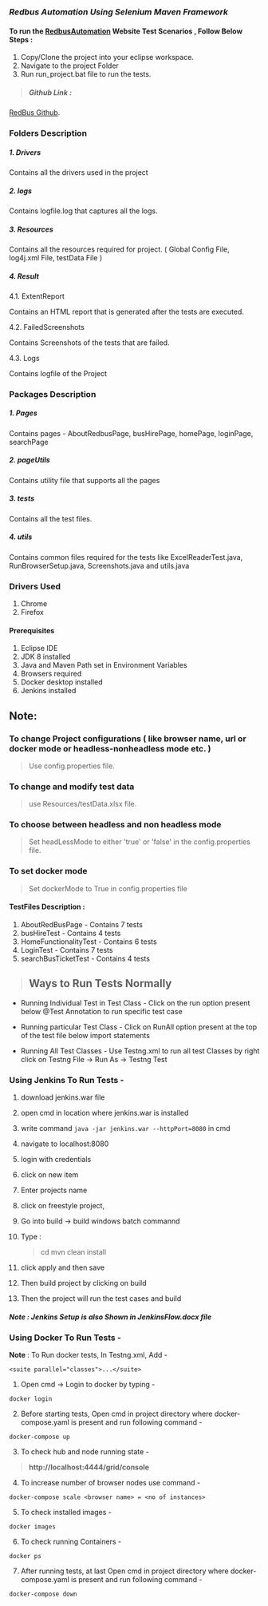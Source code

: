 ### _Redbus Automation Using Selenium Maven Framework_
#### To run the [RedbusAutomation](https://www.redbus.in/) Website Test Scenarios , Follow Below Steps :

1. Copy/Clone the project into your eclipse workspace.
2. Navigate to the project Folder
3. Run run_project.bat file to run the tests.

> ##### Github Link :
[RedBus Github](https://github.com/prak20/Redbus_QA_Project).
### Folders Description
##### 1. Drivers
Contains all the drivers used in the project
##### 2. logs
Contains logfile.log that captures all the logs.
##### 3. Resources
Contains all the resources required for project. ( Global Config File, log4j.xml File, testData File )
##### 4. Result
4.1. ExtentReport

Contains an HTML report that is generated after the tests are executed.

4.2. FailedScreenshots

Contains Screenshots of the tests that are failed.

4.3. Logs

Contains logfile of the Project

### Packages Description
##### 1. Pages
Contains pages - AboutRedbusPage, busHirePage, homePage, loginPage, searchPage
##### 2. pageUtils
Contains utility file that supports all the pages
##### 3. tests
Contains all the test files.
#####  4. utils
Contains common files required for the tests like ExcelReaderTest.java, RunBrowserSetup.java,  Screenshots.java and utils.java

### Drivers Used
1. Chrome
2. Firefox

#### Prerequisites
1. Eclipse IDE
2. JDK 8 installed
3. Java and Maven Path set in Environment Variables
3. Browsers required 
4. Docker desktop installed 
5. Jenkins installed

## Note:
### To change Project configurations ( like browser name, url or docker mode or headless-nonheadless mode etc. )
>  Use config.properties file.

### To change and modify test data 
>use Resources/testData.xlsx file.

### To choose between headless and non headless mode
>Set headLessMode to either 'true' or 'false' in the config.properties file.
 
### To set docker mode
>Set dockerMode to True in config.properties file


#### TestFiles Description :
1. AboutRedBusPage - Contains 7  tests
2. busHireTest - Contains 4  tests
3. HomeFunctionalityTest - Contains 6  tests
4. LoginTest - Contains 7  tests
5. searchBusTicketTest - Contains 4  tests

> ## Ways to Run Tests Normally

- Running Individual Test in Test Class - Click on the run option present below @Test Annotation to run specific test case

- Running particular Test Class - Click on RunAll option present at the top of the test file below import statements

- Running All Test Classes - Use Testng.xml to run all test Classes by right click on Testng File -> Run As -> Testng Test

### Using Jenkins To Run Tests - 
1. download jenkins.war file
2. open cmd in location where jenkins.war is installed 
3. write command `java -jar jenkins.war --httpPort=8080` in cmd 
4. navigate to localhost:8080
5. login with credentials
6. click on new item
7. Enter projects name
8. click on freestyle project, 
9. Go into build -> build windows batch commannd
10. Type :

	> cd <project path>
	> mvn clean install 
	
11. click apply and then save
12. Then build project by clicking on build
13. Then the project will run the test cases and build

##### Note : Jenkins Setup is also Shown in JenkinsFlow.docx file



### Using Docker To Run Tests - 


**Note** : To Run docker tests, In Testng.xml, Add - 
 
```
<suite parallel="classes">...</suite>
```
 
1. Open cmd -> Login to docker by typing -

`docker login`

2. Before starting tests, Open cmd in project directory where docker-compose.yaml is present and run following command - 

`docker-compose up`

3. To check hub and node running state -

> **http://localhost:4444/grid/console**
 
4. To increase number of browser nodes use command -

`docker-compose scale <browser name> = <no of instances>`

5. To check installed images - 

`docker images`

6. To check running Containers -

`docker ps`

7.  After running tests, at last Open cmd in project directory where docker-compose.yaml is present and run following command - 

`docker-compose down`






